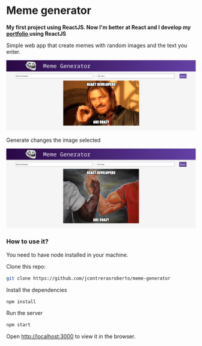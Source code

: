 # Meme generator

**My first project using ReactJS. Now I'm better at React and I develop my [portfolio ](https://robertocontreras-portfolio.vercel.app/) using ReactJS**

Simple web app that create memes with random images and the text you enter.

![](https://raw.githubusercontent.com/jcontrerasroberto/meme-generator/main/screenshots/show.png)

Generate changes the image selected

![](https://raw.githubusercontent.com/jcontrerasroberto/meme-generator/main/screenshots/show2.png)

### How to use it?

You need to have node installed in your machine.

Clone this repo:

```bash
git clone https://github.com/jcontrerasroberto/meme-generator
```

Install the dependencies 

```bash
npm install
```

Run the server

```bash
npm start
```

Open [http://localhost:3000](http://localhost:3000/) to view it in the browser.
